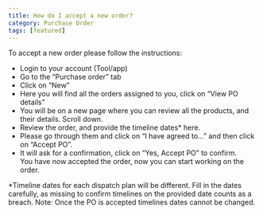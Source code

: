 ```yaml
---
title: How do I accept a new order?
category: Purchase Order
tags: [featured]
---
```

To accept a new order please follow the instructions:
- Login to your account (Tool/app)
- Go to the “Purchase order” tab
- Click on “New”
- Here you will find all the orders assigned to you, click on “View PO details”
- You will be on a new page where you can review all the products, and their details. Scroll down.
- Review the order, and provide the timeline dates* here.
- Please go through them and click on “I have agreed to…” and then click on “Accept PO”. 
- It will ask for a confirmation, click on “Yes, Accept PO” to confirm.     
You have now accepted the order, now you can start working on the order.        

*Timeline dates for each dispatch plan will be different. Fill in the dates carefully, as missing to confirm timelines on the provided date counts as a breach.
Note: Once the PO is accepted timelines dates cannot be changed.
